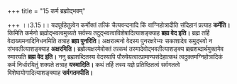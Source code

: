 +++
title = "15 कर्म ब्रह्मोद्भवम्"

+++
।।3.15।। यदपूर्वहेतुत्वेन कर्मोक्तं तत्किं चैत्यवन्दनादि किं
वाग्निहोत्रादीति संदिहानं प्रत्याह **कर्मेति।** किमिति कर्मणो
ब्रह्मोद्भवत्वमुच्यते सर्वस्य तदुद्भवत्वाविशेषादित्याशङ्क्याह **ब्रह्म
वेद इति।** ब्रह्म तर्हि वेदाख्यमनादिनिधनमिति तत्राह **ब्रह्म पुनरिति।**
अक्षरात्मनो वेदस्य पुनरक्षरेभ्यः सकाशादेव समुद्भवो न संभवतीत्याशङ्क्याह
**अक्षरमिति।** ब्रह्मेत्यक्षरमेवोक्तं तत्कथं तस्मादेवोद्भवतीत्याशङ्क्य
ब्रह्मशब्दार्थमुक्तमेव स्मारयति **ब्रह्म वेद इति।** ननु ब्रह्मशब्दितस्य
वेदस्यापि पौरुषेयत्वात्प्रामाण्यसंदेहात्कथं त्वदुक्तमग्निहोत्रादिकं कर्म
निर्धारयितुं शक्यते तत्राह **यस्मादिति।** कथं तर्हि तस्य यज्ञे
प्रतिष्ठितत्वं सर्वगतत्वे विशेषायोगादित्याशङ्क्याह **सर्वगतमपीति।**

